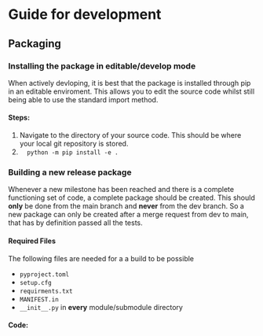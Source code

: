 # Guide for development


## Packaging 
### Installing the package in editable/develop mode
When actively devloping, it is best that the package is installed through pip in an editable enviroment. This allows you to edit the source code whilst still being able to use the standard import method.

#### Steps:
1) Navigate to the directory of your source code. This should be where your local git repository is stored.
2) `  python -m pip install -e .`



### Building a new release package
Whenever a new milestone has been reached and there is a complete functioning set of code, a complete package should be created. This should **only** be done from the main branch and **never** from the dev branch. So a new package can only be created after a merge request from dev to main, that has by definition passed all the tests. 

#### Required Files
The following files are needed for a a build to be possible
- `pyproject.toml`
- `setup.cfg`
- `requirments.txt`
- `MANIFEST.in`
- `__init__.py` in **every** module/submodule directory

#### Code:
